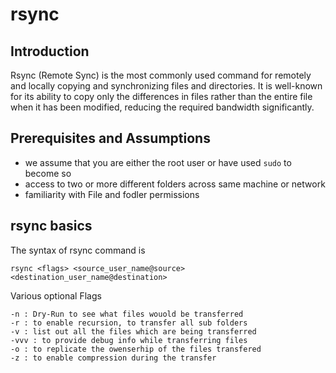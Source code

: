 # rsync

## Introduction


Rsync (Remote Sync) is the most commonly used command for remotely and locally copying and synchronizing files and directories. It is well-known for its ability to copy only the differences in files rather than the entire file when it has been modified, reducing the required bandwidth significantly.


## Prerequisites and Assumptions
* we assume that you are either the root user or have used `sudo` to become so
* access to two or more different folders across same machine or network 
* familiarity with File and fodler permissions 


## rsync basics 
The syntax of rsync command is 
```
rsync <flags> <source_user_name@source> <destination_user_name@destination>
```

Various optional Flags
```
-n : Dry-Run to see what files wouold be transferred 
-r : to enable recursion, to transfer all sub folders
-v : list out all the files which are being transferred 
-vvv : to provide debug info while transferring files 
-o : to replicate the owenserhip of the files transfered
-z : to enable compression during the transfer 
```





